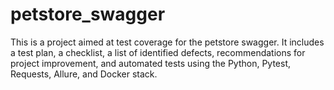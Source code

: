# petstore_swagger
This is a project aimed at test coverage for the petstore swagger. It includes a test plan, a checklist, a list of identified defects, recommendations for project improvement, and automated tests using the Python, Pytest, Requests, Allure, and Docker stack.
